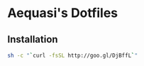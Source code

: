 Aequasi's Dotfiles
==================

## Installation

```sh
sh -c "`curl -fsSL http://goo.gl/DjBffL`"
```
